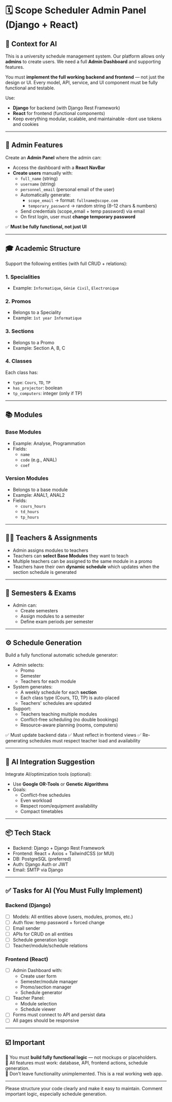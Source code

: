# 🗓️ Scope Scheduler Admin Panel (Django + React)

## 🧠 Context for AI
This is a university schedule management system. Our platform allows only **admins** to create users. We need a full **Admin Dashboard** and supporting features.

You must **implement the full working backend and frontend** — not just the design or UI. Every model, API, service, and UI component must be fully functional and testable.

Use:
- **Django** for backend (with Django Rest Framework)
- **React** for frontend (functional components)
- Keep everything modular, scalable, and maintainable
-dont use tokens and cookies

---

## 🔐 Admin Features

Create an **Admin Panel** where the admin can:

- Access the dashboard with a **React NavBar**
- **Create users** manually with:
  - `full_name` (string)
  - `username` (string)
  - `personnel_email` (personal email of the user)
  - Automatically generate:
    - `scope_email` → format: `fullname@scope.com`
    - `temporary_password` → random string (8–12 chars & numbers)
  - Send credentials (scope_email + temp password) via email
  - On first login, user must **change temporary password**

✅ **Must be fully functional, not just UI**

---

## 🎓 Academic Structure

Support the following entities (with full CRUD + relations):

### 1. Specialities
- Example: `Informatique`, `Génie Civil`, `Electronique`

### 2. Promos
- Belongs to a Speciality
- Example: `1st year Informatique`

### 3. Sections
- Belongs to a Promo
- Example: Section A, B, C

### 4. Classes
Each class has:
- `type`: `Cours`, `TD`, `TP`
- `has_projector`: boolean
- `tp_computers`: integer (only if TP)

---

## 📚 Modules

### Base Modules
- Example: Analyse, Programmation
- Fields:
  - `name`
  - `code` (e.g., ANAL)
  - `coef`

### Version Modules
- Belongs to a base module
- Example: ANAL1, ANAL2
- Fields:
  - `cours_hours`
  - `td_hours`
  - `tp_hours`

---

## 👨‍🏫 Teachers & Assignments

- Admin assigns modules to teachers
- Teachers can **select Base Modules** they want to teach
- Multiple teachers can be assigned to the same module in a promo
- Teachers have their own **dynamic schedule** which updates when the section schedule is generated

---

## 📆 Semesters & Exams

- Admin can:
  - Create semesters
  - Assign modules to a semester
  - Define exam periods per semester

---

## ⚙️ Schedule Generation

Build a fully functional automatic schedule generator:

- Admin selects:
  - Promo
  - Semester
  - Teachers for each module
- System generates:
  - A weekly schedule for each **section**
  - Each class type (Cours, TD, TP) is auto-placed
  - Teachers' schedules are updated
- Support:
  - Teachers teaching multiple modules
  - Conflict-free scheduling (no double bookings)
  - Resource-aware planning (rooms, computers)

✅ Must update backend data
✅ Must reflect in frontend views
✅ Re-generating schedules must respect teacher load and availability

---

## 🤖 AI Integration Suggestion

Integrate AI/optimization tools (optional):

- Use **Google OR-Tools** or **Genetic Algorithms**
- Goals:
  - Conflict-free schedules
  - Even workload
  - Respect room/equipment availability
  - Compact timetables

---

## 📦 Tech Stack

- Backend: Django + Django Rest Framework
- Frontend: React + Axios + TailwindCSS (or MUI)
- DB: PostgreSQL (preferred)
- Auth: Django Auth or JWT
- Email: SMTP via Django

---

## ✅ Tasks for AI (You Must Fully Implement)

### Backend (Django)
- [ ] Models: All entities above (users, modules, promos, etc.)
- [ ] Auth flow: temp password + forced change
- [ ] Email sender
- [ ] APIs for CRUD on all entities
- [ ] Schedule generation logic
- [ ] Teacher/module/schedule relations

### Frontend (React)
- [ ] Admin Dashboard with:
  - Create user form
  - Semester/module manager
  - Promo/section manager
  - Schedule generator
- [ ] Teacher Panel:
  - Module selection
  - Schedule viewer
- [ ] Forms must connect to API and persist data
- [ ] All pages should be responsive

---

## ☑️ Important

🚨 You must **build fully functional logic** — not mockups or placeholders.  
🚨 All features must work: database, API, frontend actions, schedule generation.  
🚨 Don’t leave functionality unimplemented. This is a real working web app.

---

Please structure your code clearly and make it easy to maintain. Comment important logic, especially schedule generation.
